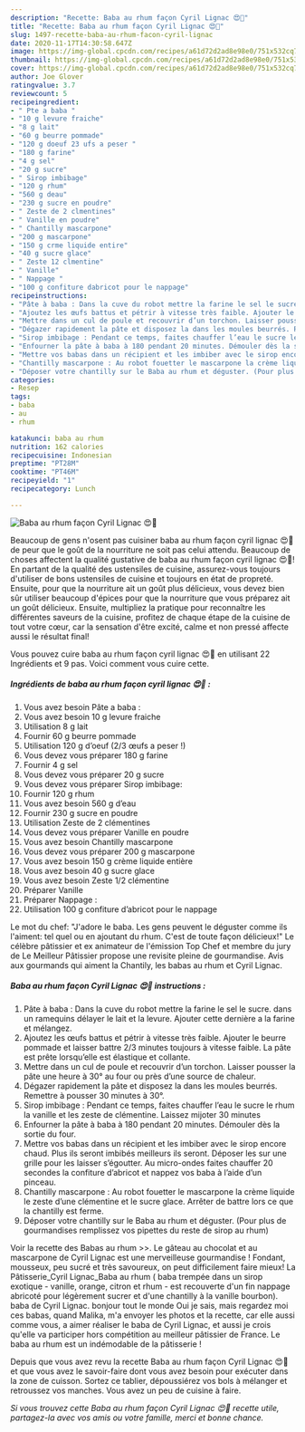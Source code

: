```yaml
---
description: "Recette: Baba au rhum façon Cyril Lignac 😍🤪"
title: "Recette: Baba au rhum façon Cyril Lignac 😍🤪"
slug: 1497-recette-baba-au-rhum-facon-cyril-lignac
date: 2020-11-17T14:30:58.647Z
image: https://img-global.cpcdn.com/recipes/a61d72d2ad8e98e0/751x532cq70/baba-au-rhum-facon-cyril-lignac-😍🤪-photo-principale-de-la-recette.jpg
thumbnail: https://img-global.cpcdn.com/recipes/a61d72d2ad8e98e0/751x532cq70/baba-au-rhum-facon-cyril-lignac-😍🤪-photo-principale-de-la-recette.jpg
cover: https://img-global.cpcdn.com/recipes/a61d72d2ad8e98e0/751x532cq70/baba-au-rhum-facon-cyril-lignac-😍🤪-photo-principale-de-la-recette.jpg
author: Joe Glover
ratingvalue: 3.7
reviewcount: 5
recipeingredient:
- " Pte a baba "
- "10 g levure fraiche"
- "8 g lait"
- "60 g beurre pommade"
- "120 g doeuf 23 ufs a peser "
- "180 g farine"
- "4 g sel"
- "20 g sucre"
- " Sirop imbibage"
- "120 g rhum"
- "560 g deau"
- "230 g sucre en poudre"
- " Zeste de 2 clmentines"
- " Vanille en poudre"
- " Chantilly mascarpone"
- "200 g mascarpone"
- "150 g crme liquide entire"
- "40 g sucre glace"
- " Zeste 12 clmentine"
- " Vanille"
- " Nappage "
- "100 g confiture dabricot pour le nappage"
recipeinstructions:
- "Pâte à baba : Dans la cuve du robot mettre la farine le sel le sucre. dans un ramequins délayer le lait et la levure. Ajouter cette dernière a la farine et mélangez."
- "Ajoutez les œufs battus et pétrir à vitesse très faible. Ajouter le beurre pommade et laisser battre 2/3 minutes toujours à vitesse faible. La pâte est prête lorsqu’elle est élastique et collante."
- "Mettre dans un cul de poule et recouvrir d’un torchon. Laisser pousser la pâte une heure à 30° au four ou près d’une source de chaleur."
- "Dégazer rapidement la pâte et disposez la dans les moules beurrés. Remettre à pousser 30 minutes à 30°."
- "Sirop imbibage : Pendant ce temps, faites chauffer l’eau le sucre le rhum la vanille et les zeste de clémentine. Laissez mijoter 30 minutes"
- "Enfourner la pâte à baba à 180 pendant 20 minutes. Démouler dès la sortie du four."
- "Mettre vos babas dans un récipient et les imbiber avec le sirop encore chaud. Plus ils seront imbibés meilleurs ils seront. Déposer les sur une grille pour les laisser s’égoutter. Au micro-ondes faites chauffer 20 secondes la confiture d’abricot et nappez vos baba à l’aide d’un pinceau."
- "Chantilly mascarpone : Au robot fouetter le mascarpone la crème liquide le zeste d’une clémentine et le sucre glace. Arrêter de battre lors ce que la chantilly est ferme."
- "Déposer votre chantilly sur le Baba au rhum et déguster. (Pour plus de gourmandises remplissez vos pipettes du reste de sirop au rhum)"
categories:
- Resep
tags:
- baba
- au
- rhum

katakunci: baba au rhum 
nutrition: 162 calories
recipecuisine: Indonesian
preptime: "PT28M"
cooktime: "PT46M"
recipeyield: "1"
recipecategory: Lunch

---
```



![Baba au rhum façon Cyril Lignac 😍🤪](https://img-global.cpcdn.com/recipes/a61d72d2ad8e98e0/751x532cq70/baba-au-rhum-facon-cyril-lignac-😍🤪-photo-principale-de-la-recette.jpg)

Beaucoup de gens n'osent pas cuisiner baba au rhum façon cyril lignac 😍🤪 de peur que le goût de la nourriture ne soit pas celui attendu. Beaucoup de choses affectent la qualité gustative de baba au rhum façon cyril lignac 😍🤪! En partant de la qualité des ustensiles de cuisine, assurez-vous toujours d'utiliser de bons ustensiles de cuisine et toujours en état de propreté. Ensuite, pour que la nourriture ait un goût plus délicieux, vous devez bien sûr utiliser beaucoup d'épices pour que la nourriture que vous préparez ait un goût délicieux. Ensuite, multipliez la pratique pour reconnaître les différentes saveurs de la cuisine, profitez de chaque étape de la cuisine de tout votre cœur, car la sensation d'être excité, calme et non pressé affecte aussi le résultat final!

<!--inarticleads1-->

Vous pouvez cuire baba au rhum façon cyril lignac 😍🤪 en utilisant 22 Ingrédients et 9 pas. Voici comment vous cuire cette.

##### Ingrédients de baba au rhum façon cyril lignac 😍🤪 :

1. Vous avez besoin  Pâte a baba :
1. Vous avez besoin 10 g levure fraiche
1. Utilisation 8 g lait
1. Fournir 60 g beurre pommade
1. Utilisation 120 g d’oeuf (2/3 œufs a peser !)
1. Vous devez vous préparer 180 g farine
1. Fournir 4 g sel
1. Vous devez vous préparer 20 g sucre
1. Vous devez vous préparer  Sirop imbibage:
1. Fournir 120 g rhum
1. Vous avez besoin 560 g d’eau
1. Fournir 230 g sucre en poudre
1. Utilisation  Zeste de 2 clémentines
1. Vous devez vous préparer  Vanille en poudre
1. Vous avez besoin  Chantilly mascarpone
1. Vous devez vous préparer 200 g mascarpone
1. Vous avez besoin 150 g crème liquide entière
1. Vous avez besoin 40 g sucre glace
1. Vous avez besoin  Zeste 1/2 clémentine
1. Préparer  Vanille
1. Préparer  Nappage :
1. Utilisation 100 g confiture d’abricot pour le nappage


Le mot du chef: &#34;J&#39;adore le baba. Les gens peuvent le déguster comme ils l&#39;aiment: tel quel ou en ajoutant du rhum. C&#39;est de toute façon délicieux!&#34; Le célèbre pâtissier et ex animateur de l&#39;émission Top Chef et membre du jury de Le Meilleur Pâtissier propose une revisite pleine de gourmandise. Avis aux gourmands qui aiment la Chantily, les babas au rhum et Cyril Lignac. 

<!--inarticleads2-->

##### Baba au rhum façon Cyril Lignac 😍🤪 instructions :

1. Pâte à baba : Dans la cuve du robot mettre la farine le sel le sucre. dans un ramequins délayer le lait et la levure. Ajouter cette dernière a la farine et mélangez.
1. Ajoutez les œufs battus et pétrir à vitesse très faible. Ajouter le beurre pommade et laisser battre 2/3 minutes toujours à vitesse faible. La pâte est prête lorsqu’elle est élastique et collante.
1. Mettre dans un cul de poule et recouvrir d’un torchon. Laisser pousser la pâte une heure à 30° au four ou près d’une source de chaleur.
1. Dégazer rapidement la pâte et disposez la dans les moules beurrés. Remettre à pousser 30 minutes à 30°.
1. Sirop imbibage : Pendant ce temps, faites chauffer l’eau le sucre le rhum la vanille et les zeste de clémentine. Laissez mijoter 30 minutes
1. Enfourner la pâte à baba à 180 pendant 20 minutes. Démouler dès la sortie du four.
1. Mettre vos babas dans un récipient et les imbiber avec le sirop encore chaud. Plus ils seront imbibés meilleurs ils seront. Déposer les sur une grille pour les laisser s’égoutter. Au micro-ondes faites chauffer 20 secondes la confiture d’abricot et nappez vos baba à l’aide d’un pinceau.
1. Chantilly mascarpone : Au robot fouetter le mascarpone la crème liquide le zeste d’une clémentine et le sucre glace. Arrêter de battre lors ce que la chantilly est ferme.
1. Déposer votre chantilly sur le Baba au rhum et déguster. (Pour plus de gourmandises remplissez vos pipettes du reste de sirop au rhum)


Voir la recette des Babas au rhum &gt;&gt;. Le gâteau au chocolat et au mascarpone de Cyril Lignac est une merveilleuse gourmandise ! Fondant, mousseux, peu sucré et très savoureux, on peut difficilement faire mieux! La Pâtisserie_Cyril Lignac_Baba au rhum ( baba trempée dans un sirop exotique - vanille, orange, citron et rhum - est recouverte d&#39;un fin nappage abricoté pour légèrement sucrer et d&#39;une chantilly à la vanille bourbon). baba de Cyril Lignac. bonjour tout le monde Oui je sais, mais regardez moi ces babas, quand Malika, m&#39;a envoyer les photos et la recette, car elle aussi comme vous, a aimer réaliser le baba de Cyril Lignac, et aussi je crois qu&#39;elle va participer hors compétition au meilleur pâtissier de France. Le baba au rhum est un indémodable de la pâtisserie ! 

<!--inarticleads1-->

<p>
Depuis que vous avez revu la recette Baba au rhum façon Cyril Lignac 😍🤪 et que vous avez le savoir-faire dont vous avez besoin pour exécuter dans la zone de cuisson. Sortez ce tablier, dépoussiérez vos bols à mélanger et retroussez vos manches. Vous avez un peu de cuisine à faire.
</p>

<p>
<i>Si vous trouvez cette Baba au rhum façon Cyril Lignac 😍🤪 recette utile, partagez-la avec vos amis ou votre famille, merci et bonne chance.</i>
</p>
